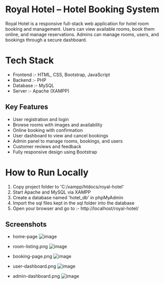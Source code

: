 # Royal Hotel – Hotel Booking System
Royal Hotel is a responsive full-stack web application for hotel room booking and management. Users can view available rooms, book them online, and manage reservations. Admins can manage rooms, users, and bookings through a secure dashboard.

# Tech Stack
- Frontend :- HTML, CSS, Bootstrap, JavaScript  
- Backend :- PHP  
- Database :- MySQL  
- Server :- Apache (XAMPP)

## Key Features
- User registration and login  
- Browse rooms with images and availability  
- Online booking with confirmation  
- User dashboard to view and cancel bookings  
- Admin panel to manage rooms, bookings, and users  
- Customer reviews and feedback  
- Fully responsive design using Bootstrap

# How to Run Locally
1. Copy project folder to 'C:/xampp/htdocs/royal-hotel' 
2. Start Apache and MySQL via XAMPP  
3. Create a database named 'hotel_db' in phpMyAdmin  
4. Import the sql files kept in the sql folder into the database  
5. Open your browser and go to :- http://localhost/royal-hotel/  
## Screenshots
- home-page
  ![image](https://github.com/user-attachments/assets/9fff06aa-8ad2-41b7-b67c-84b8b4802b5a)
  
- room-listing.png
  ![image](https://github.com/user-attachments/assets/9137a5bd-f956-4d8f-8c17-515bea32e1d6)
  
- booking-page.png
  ![image](https://github.com/user-attachments/assets/1f497be8-f764-4b63-b242-6fc659a091cd)

- user-dashboard.png
  ![image](https://github.com/user-attachments/assets/ae259024-39c2-4680-8b85-0eff5a3d72ba)

- admin-dashboard.png
  ![image](https://github.com/user-attachments/assets/5036ebed-b845-4725-b3e3-80574e4cf83a)
